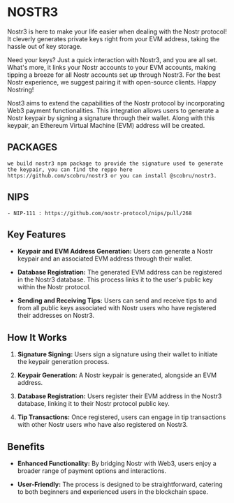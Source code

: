 # NOSTR3

Nostr3 is here to make your life easier when dealing with the Nostr protocol! It cleverly generates private keys right from your EVM address, taking the hassle out of key storage.

Need your keys?
Just a quick interaction with Nostr3, and you are all set.
What's more, it links your Nostr accounts to your EVM accounts, making tipping a breeze for all Nostr accounts set up through Nostr3.
For the best Nostr experience, we suggest pairing it with open-source clients. Happy Nostring!

Nost3 aims to extend the capabilities of the Nostr protocol by incorporating Web3 payment functionalities. This integration allows users to generate a Nostr keypair by signing a signature through their wallet. Along with this keypair, an Ethereum Virtual Machine (EVM) address will be created.

## PACKAGES

    we build nostr3 npm package to provide the signature used to generate the keypair, you can find the reppo here https://github.com/scobru/nostr3 or you can install @scobru/nostr3.

## NIPS

    - NIP-111 : https://github.com/nostr-protocol/nips/pull/268

## Key Features

- **Keypair and EVM Address Generation:** Users can generate a Nostr keypair and an associated EVM address through their wallet.
  
- **Database Registration:** The generated EVM address can be registered in the Nostr3 database. This process links it to the user's public key within the Nostr protocol.
  
- **Sending and Receiving Tips:** Users can send and receive tips to and from all public keys associated with Nostr users who have registered their addresses on Nostr3.

## How It Works

1. **Signature Signing:** Users sign a signature using their wallet to initiate the keypair generation process.

2. **Keypair Generation:** A Nostr keypair is generated, alongside an EVM address.

3. **Database Registration:** Users register their EVM address in the Nostr3 database, linking it to their Nostr protocol public key.

4. **Tip Transactions:** Once registered, users can engage in tip transactions with other Nostr users who have also registered on Nostr3.

## Benefits

- **Enhanced Functionality:** By bridging Nostr with Web3, users enjoy a broader range of payment options and interactions.
  
- **User-Friendly:** The process is designed to be straightforward, catering to both beginners and experienced users in the blockchain space.
